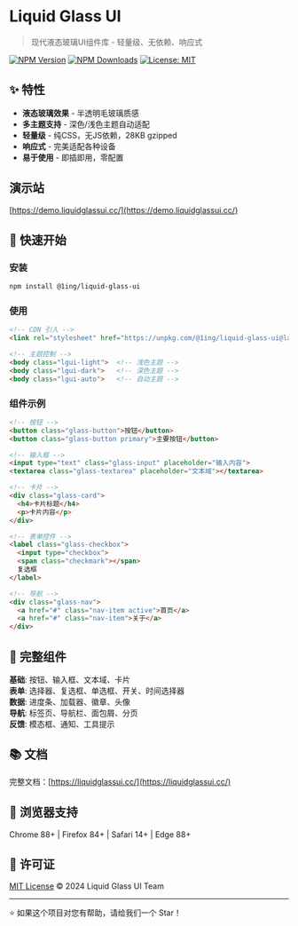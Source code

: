 # Liquid Glass UI

> 现代液态玻璃UI组件库 - 轻量级、无依赖、响应式

[![NPM Version](https://img.shields.io/npm/v/@1ing/liquid-glass-ui.svg)](https://www.npmjs.com/package/@1ing/liquid-glass-ui)
[![NPM Downloads](https://img.shields.io/npm/dm/@1ing/liquid-glass-ui.svg)](https://www.npmjs.com/package/@1ing/liquid-glass-ui)
[![License: MIT](https://img.shields.io/badge/License-MIT-yellow.svg)](https://opensource.org/licenses/MIT)

## ✨ 特性

- **液态玻璃效果** - 半透明毛玻璃质感
- **多主题支持** - 深色/浅色主题自动适配
- **轻量级** - 纯CSS，无JS依赖，28KB gzipped
- **响应式** - 完美适配各种设备
- **易于使用** - 即插即用，零配置

## 演示站
[https://demo.liquidglassui.cc/](https://demo.liquidglassui.cc/)

## 🚀 快速开始

### 安装

```bash
npm install @1ing/liquid-glass-ui
```

### 使用

```html
<!-- CDN 引入 -->
<link rel="stylesheet" href="https://unpkg.com/@1ing/liquid-glass-ui@latest/liquid-glass-ui.min.css">

<!-- 主题控制 -->
<body class="lgui-light">  <!-- 浅色主题 -->
<body class="lgui-dark">   <!-- 深色主题 -->
<body class="lgui-auto">   <!-- 自动主题 -->
```

### 组件示例

```html
<!-- 按钮 -->
<button class="glass-button">按钮</button>
<button class="glass-button primary">主要按钮</button>

<!-- 输入框 -->
<input type="text" class="glass-input" placeholder="输入内容">
<textarea class="glass-textarea" placeholder="文本域"></textarea>

<!-- 卡片 -->
<div class="glass-card">
  <h4>卡片标题</h4>
  <p>卡片内容</p>
</div>

<!-- 表单控件 -->
<label class="glass-checkbox">
  <input type="checkbox">
  <span class="checkmark"></span>
  复选框
</label>

<!-- 导航 -->
<div class="glass-nav">
  <a href="#" class="nav-item active">首页</a>
  <a href="#" class="nav-item">关于</a>
</div>
```

## 🎨 完整组件

**基础**: 按钮、输入框、文本域、卡片  
**表单**: 选择器、复选框、单选框、开关、时间选择器  
**数据**: 进度条、加载器、徽章、头像  
**导航**: 标签页、导航栏、面包屑、分页  
**反馈**: 模态框、通知、工具提示

## 📚 文档

完整文档：[https://liquidglassui.cc/](https://liquidglassui.cc/)

## 🎯 浏览器支持

Chrome 88+ | Firefox 84+ | Safari 14+ | Edge 88+

## 📄 许可证

[MIT License](LICENSE) © 2024 Liquid Glass UI Team

---

⭐ 如果这个项目对您有帮助，请给我们一个 Star！ 